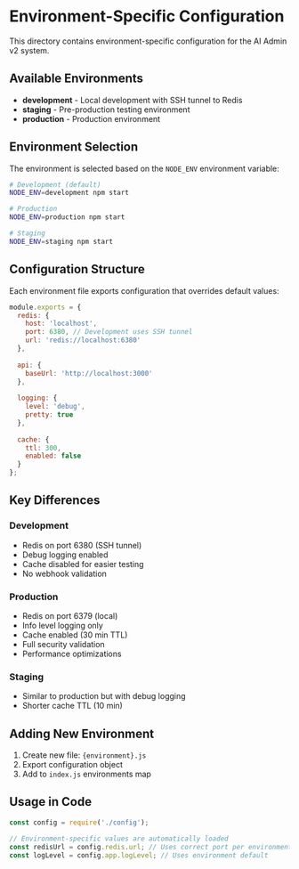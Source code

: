 # Environment-Specific Configuration

This directory contains environment-specific configuration for the AI Admin v2 system.

## Available Environments

- **development** - Local development with SSH tunnel to Redis
- **staging** - Pre-production testing environment  
- **production** - Production environment

## Environment Selection

The environment is selected based on the `NODE_ENV` environment variable:

```bash
# Development (default)
NODE_ENV=development npm start

# Production
NODE_ENV=production npm start

# Staging
NODE_ENV=staging npm start
```

## Configuration Structure

Each environment file exports configuration that overrides default values:

```javascript
module.exports = {
  redis: {
    host: 'localhost',
    port: 6380, // Development uses SSH tunnel
    url: 'redis://localhost:6380'
  },
  
  api: {
    baseUrl: 'http://localhost:3000'
  },
  
  logging: {
    level: 'debug',
    pretty: true
  },
  
  cache: {
    ttl: 300,
    enabled: false
  }
};
```

## Key Differences

### Development
- Redis on port 6380 (SSH tunnel)
- Debug logging enabled
- Cache disabled for easier testing
- No webhook validation

### Production  
- Redis on port 6379 (local)
- Info level logging only
- Cache enabled (30 min TTL)
- Full security validation
- Performance optimizations

### Staging
- Similar to production but with debug logging
- Shorter cache TTL (10 min)

## Adding New Environment

1. Create new file: `{environment}.js`
2. Export configuration object
3. Add to `index.js` environments map

## Usage in Code

```javascript
const config = require('./config');

// Environment-specific values are automatically loaded
const redisUrl = config.redis.url; // Uses correct port per environment
const logLevel = config.app.logLevel; // Uses environment default
```